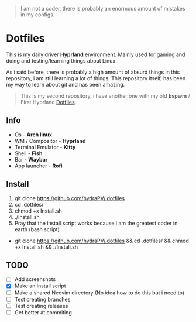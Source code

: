 > I am not a coder, there is probably an enormous amount of mistakes in my configs.


# Dotfiles


This is my daily driver **Hyprland** environment. Mainly used for gaming and doing and testing/learning things about Linux.

As i said before, there is probably a high amount of absurd things in this repository, i am still learning a lot of things.
This repository itself, has been my way to learn about git and has been amazing.

> This is my second repository, i have another one with my old **bspwm** / First Hyprland [Dotfiles](https://github.com/hydraPV/.dotfiles-old).

## Info

- Os - **Arch linux**
- WM / Compositor - **Hyprland**
- Terminal Emulator - **Kitty**
- Shell - **Fish**
- Bar - **Waybar**
- App launcher - **Rofi**

## Install

1. git clone https://github.com/hydraPV/.dotfiles
2. cd .dotfiles/
3. chmod +x Install.sh
4. ./Install.sh
5. Pray that the install script works because i am the greatest coder in earth (bash script)
- git clone https://github.com/hydraPV/.dotfiles && cd .dotfiles/ && chmod +x Install.sh && ./Install.sh

## TODO
- [ ] Add screenshots
- [x] Make an install script
- [ ] Make a shared Neovim directory (No idea how to do this but i need to)
- [ ] Test creating branches
- [ ] Test creating releases
- [ ] Get better at commiting
